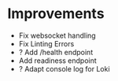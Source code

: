 # Improvements

* Fix websocket handling
* Fix Linting Errors
* ? Add /health endpoint
* Add readiness endpoint
* ? Adapt console log for Loki

